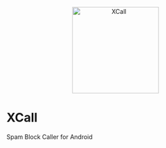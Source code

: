 <p align="center"> 
<img src=".png" width="200" height="200" alt="XCall"
</p>

# XCall
Spam Block Caller for Android 
